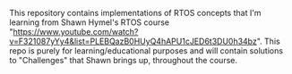 This repository contains implementations of RTOS concepts that I'm learning from Shawn Hymel's RTOS course "https://www.youtube.com/watch?v=F321087yYy4&list=PLEBQazB0HUyQ4hAPU1cJED6t3DU0h34bz".
This repo is purely for learning/educational purposes and will contain solutions to "Challenges" that Shawn brings up, throughout the course. 
